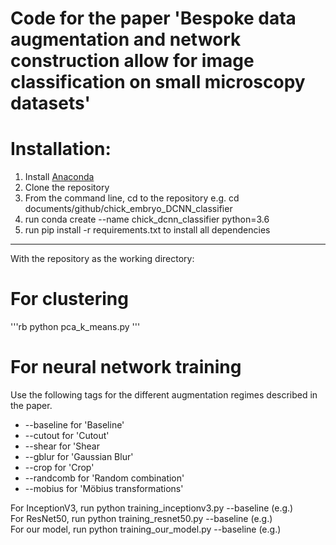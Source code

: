 # Code for the paper 'Bespoke data augmentation and network construction allow for image classification on small microscopy datasets'

# Installation:

1. Install [Anaconda](https://docs.anaconda.com/anaconda/install/index.html)
2. Clone the repository
3. From the command line, cd to the repository e.g. cd documents/github/chick_embryo_DCNN_classifier
4. run conda create --name chick_dcnn_classifier python=3.6
5. run pip install -r requirements.txt to install all dependencies

---
With the repository as the working directory:

# For clustering


'''rb
python pca_k_means.py
'''





# For neural network training

Use the following tags for the different augmentation regimes described in the paper.


*   --baseline for 'Baseline' 
*   --cutout for 'Cutout'
*   --shear for 'Shear
*   --gblur for 'Gaussian Blur'
*   --crop for 'Crop'
*   --randcomb for 'Random combination'
*   --mobius for 'Möbius transformations'


For InceptionV3, run python training_inceptionv3.py --baseline (e.g.)\
For ResNet50, run python training_resnet50.py --baseline (e.g.)\
For our model, run python training_our_model.py --baseline (e.g.)






